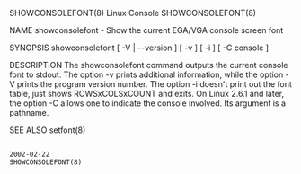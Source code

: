 SHOWCONSOLEFONT(8)                                                                              Linux Console                                                                              SHOWCONSOLEFONT(8)

NAME
       showconsolefont - Show the current EGA/VGA console screen font

SYNOPSIS
       showconsolefont [ -V | --version ] [ -v ] [ -i ] [ -C console ]

DESCRIPTION
       The  showconsolefont  command  outputs the current console font to stdout.  The option -v prints additional information, while the option -V prints the program version number.  The option -i doesn't
       print out the font table, just shows ROWSxCOLSxCOUNT and exits.  On Linux 2.6.1 and later, the option -C allows one to indicate the console involved. Its argument is a pathname.

SEE ALSO
       setfont(8)

                                                                                                  2002-02-22                                                                               SHOWCONSOLEFONT(8)
